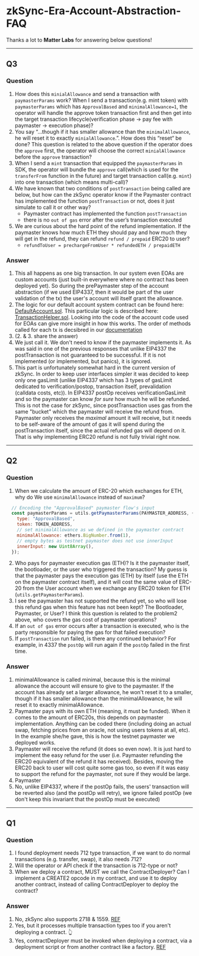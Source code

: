 # zkSync-Era-Account-Abstraction-FAQ

Thanks a lot to **Matter Labs** for answering below questions! 

---

## Q3

### Question

1. How does this `minialAllowance` and send a transaction with `paymasterParams` work? When I send a transaction(e.g. mint token) with `paymasterParams` which has `ApprovalBased` and `minimalAllowance=1`, the operator will handle the approve token transaction first and then get into the target transaction lifecycle(verification phase -> pay fee with paymaster -> execution phase)?
1. You say “…though if it has smaller allowance than the `minimalAllowance`, he will reset it to exactly `minialAllowance`.”. How does this “reset“ be done? This question is related to the above question if the operator does the `approve` first, the operator will choose the correct `minialAllowance` before the `approve` transaction?
1. When I send a `mint` transaction that equipped the `paymasterParams` in SDK, the operator will bundle the `approve` call(which is used for the `transferFrom` function in the future) and target transaction call(e.g. `mint`) into one transaction (which means multi-call)?
1. We have known that two conditions of `postTransaction` being called are below, but how can the zkSync operator know if the Paymaster contract has implemented the function `postTransaction` or not, does it just simulate to call it or other way?
    - Paymaster contract has implemented the function `postTransaction`
    - there is no `out of gas` error after the user’s transaction executed
1. We are curious about the hard point of the refund implementation. If the paymaster knows how much ETH they should pay and how much they will get in the refund, they can refund `refund / prepaid`  ERC20 to user? 
    - `refundToUser = prechargeFromUser * refundedETH / prepaidETH`

### Answer

1. This all happens as one big transaction. In our system even EOAs are custom accounts (just built-in everywhere where no contract has been deployed yet). So during the prePaymaster step of the account abstraction (if we used EIP4337, then it would be part of the user validation of the tx) the user's account will itself grant the allowance.
2. The logic for our default account system contract can be found here: [DefaultAccount.sol](https://github.com/matter-labs/era-system-contracts/blob/main/contracts/DefaultAccount.sol). This particular logic is described here: [TransactionHelper.sol](https://github.com/matter-labs/era-system-contracts/blob/28dbd2dc43cfa5c15e732d7e6f75aadd171cc3fd/contracts/libraries/TransactionHelper.sol#L361). Looking into the code of the account code used for EOAs can give more insight in how this works. The order of methods called for each tx is decsibred in our [documentation](  https://era.zksync.io/docs/dev/developer-guides/aa.html)
3. (2. & 3. share the answer) 
4. We just call it. We don't need to know if the paymaster implements it. As was said in one of the previous responses that unlike EIP4337 the postTransaction is not guaranteed to be successful. If it is not implemented (or implemented, but panics), it is ignored.
5. This part is unfortunately somewhat hard in the current version of zkSync. In order to keep user interfaces simpler it was decided to keep only one gasLimit (unlike EIP4337 which has 3 types of gasLimit dedicated to verification/postop, transaction itself, prevalidation (calldata costs, etc)). In EIP4337 postOp receives verificationGasLimit and so the paymaster can know *for sure* how much he will be refunded. This is not the case for zkSync, since postTransaction uses gas from the same "bucket" which the paymaster will receive the refund from. Paymaster only receives the *maximal* amount it will receive, but it needs to be self-aware of the amount of gas it will spend during the postTransaction itself, since the actual refunded gas will depend on it. That is why implementing ERC20 refund is not fully trivial right now.

---

## Q2
### Question
1. When we calculate the amount of ERC-20 which exchanges for ETH, why do We use `minimalAllowance` instead of `maximum`?
```javascript
  // Encoding the "ApprovalBased" paymaster flow's input
  const paymasterParams = utils.getPaymasterParams(PAYMASTER_ADDRESS, {
    type: "ApprovalBased",
    token: TOKEN_ADDRESS,
    // set minimalAllowance as we defined in the paymaster contract
    minimalAllowance: ethers.BigNumber.from(1),
    // empty bytes as testnet paymaster does not use innerInput
    innerInput: new Uint8Array(),
  });
```
2. Who pays for paymaster execution gas (ETH)? Is it the paymaster itself, the bootloader, or the user who triggered the transaction? My guess is that the paymaster pays the execution gas (ETH) by itself (use the ETH on the paymaster contract itself), and it will cost the same value of ERC-20 from the User account when we exchange any ERC20 token for ETH (`utils.getPaymasterParams`).
3. I see the paymaster has not supported the refund yet, so who will lose this refund gas when this feature has not been kept? The Bootloader, Paymaster, or User? I think this question is related to the problem2 above, who covers the gas cost of paymaster operations?
4. If an `out of gas` error occurs after a transaction is executed, who is the party responsible for paying the gas for that  failed execution?
5. If `postTransaction` run failed, is there any continued behavior? For example, in 4337 the `postOp` will run again if the `postOp` failed in the first time.

### Answer
1. minimalAllowance is called minimal, because this is the minimal allowance the account will ensure to give to the paymaster. If the account has already set a larger allowance, he won't reset it to a smaller, though if it has smaller allowance than the minimalAllowance, he will reset it to exactly minimalAllowance.
1. Paymaster pays with its own ETH (meaning, it must be funded). When it comes to the amount of ERC20s, this depends on paymaster implementation. Anything can be coded there (including doing an actual swap, fetching prices from an oracle, not using users tokens at all, etc). In the example she/he gave, this is how the testnet paymaster we deployed works.
1. Paymaster will receive the refund (it does so even now). It is just hard to implement the easy refund for the user (i.e. Paymaster refunding the ERC20 equivalent of the refund it has received). Besides, moving the ERC20 back to user will cost quite some gas too, so even if it was easy to support the refund for the paymaster, not sure if they would be large.
1. Paymaster
1. No, unlike EIP4337, where if the postOp fails, the users' transaction will be reverted also (and the postOp will retry), we ignore failed postOp (we don't keep this invariant that the postOp must be executed)

---

## Q1
### Question
1. I found deployment needs 712 type transaction, if we want to do normal transactions (e.g. transfer, swap), it also needs 712?
1. Will the operator or API check if the transaction is 712-type or not?
1. When we deploy a contract, MUST we call the ContractDeployer? Can I implement a CREATE2 opcode in my contract, and use it to deploy another contract, instead of calling ContractDeployer to deploy the contract?

### Answer
1. No, zkSync also supports 2718 & 1559. [REF](https://era.zksync.io/docs/dev/developer-guides/transactions/transactions.html#transaction-types)
1. Yes, but it processes multiple transaction types too if you aren't deploying a contract. 👆
1. Yes, contractDeployer must be invoked when deploying a contract, via a deployment script or from another contract like a factory. [REF](https://era.zksync.io/docs/dev/tutorials/custom-aa-tutorial.html#the-factory) 
